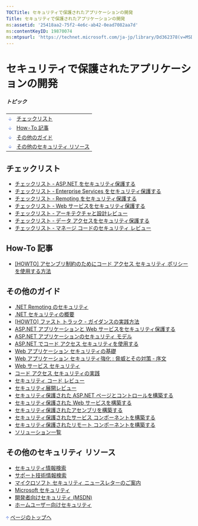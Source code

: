 ```yaml
---
TOCTitle: セキュリティで保護されたアプリケーションの開発
Title: セキュリティで保護されたアプリケーションの開発
ms:assetid: '25418aa2-75f2-4e6c-ab42-0ead7082aa7d'
ms:contentKeyID: 19870074
ms:mtpsurl: 'https://technet.microsoft.com/ja-jp/library/Dd362378(v=MSDN.10)'
---
```


セキュリティで保護されたアプリケーションの開発
==============================================

##### トピック

|                                                                                                                                                                 |                                       |
|-----------------------------------------------------------------------------------------------------------------------------------------------------------------|---------------------------------------|
| [<img src="images/dd362378.arrow_px_down(ja-jp,TechNet.10).gif" alt="チェックリスト" width="7" height="9" />](#eaa)                | [チェックリスト](#eaa)                |
| [<img src="images/dd362378.arrow_px_down(ja-jp,TechNet.10).gif" alt="How-To 記事" width="7" height="9" />](#eub)                   | [How-To 記事](#eub)                   |
| [<img src="images/dd362378.arrow_px_down(ja-jp,TechNet.10).gif" alt="その他のガイド" width="7" height="9" />](#ezb)                | [その他のガイド](#ezb)                |
| [<img src="images/dd362378.arrow_px_down(ja-jp,TechNet.10).gif" alt="その他のセキュリティ リソース" width="7" height="9" />](#erd) | [その他のセキュリティ リソース](#erd) |

チェックリスト
--------------

-   [チェックリスト ‐ ASP.NET をセキュリティ保護する](https://msdn.microsoft.com/ja-jp/library/cc402242.aspx)
-   [チェックリスト ‐ Enterprise Services をセキュリティ保護する](https://msdn.microsoft.com/ja-jp/library/cc402071.aspx)
-   [チェックリスト ‐ Remoting をセキュリティ保護する](https://msdn.microsoft.com/ja-jp/library/cc402073.aspx)
-   [チェックリスト ‐ Web サービスをセキュリティ保護する](https://msdn.microsoft.com/ja-jp/library/cc402245.aspx)
-   [チェックリスト ‐ アーキテクチャと設計レビュー](https://msdn.microsoft.com/ja-jp/library/cc402239.aspx)
-   [チェックリスト ‐ データ アクセスをセキュリティ保護する](https://msdn.microsoft.com/ja-jp/library/cc402075.aspx)
-   [チェックリスト ‐ マネージ コードのセキュリティ レビュー](https://msdn.microsoft.com/ja-jp/library/cc402083.aspx)

How-To 記事 
------------

-   [\[HOWTO\] アセンブリ制約のためにコード アクセス セキュリティ ポリシーを使用する方法](https://msdn.microsoft.com/ja-jp/library/cc402106.aspx)

その他のガイド 
---------------

-   [.NET Remoting のセキュリティ](https://msdn.microsoft.com/ja-jp/library/cc402092.aspx)
-   [.NET セキュリティの概要](https://msdn.microsoft.com/ja-jp/library/cc402190.aspx)
-   [\[HOWTO\] ファスト トラック - ガイダンスの実践方法](https://msdn.microsoft.com/ja-jp/library/cc402179.aspx)
-   [ASP.NET アプリケーションと Web サービスをセキュリティ保護する](https://msdn.microsoft.com/ja-jp/library/cc402217.aspx)
-   [ASP.NET アプリケーションのセキュリティ モデル](https://msdn.microsoft.com/ja-jp/library/cc447653.aspx)
-   [ASP.NET でコード アクセス セキュリティを使用する](https://msdn.microsoft.com/ja-jp/library/cc402196.aspx)
-   [Web アプリケーション セキュリティの基礎](https://msdn.microsoft.com/ja-jp/library/cc402180.aspx)
-   [Web アプリケーション セキュリティ強化 : 脅威とその対策 ‐ 序文](https://msdn.microsoft.com/ja-jp/library/cc402175.aspx)
-   [Web サービス セキュリティ](https://msdn.microsoft.com/ja-jp/library/cc402069.aspx)
-   [コード アクセス セキュリティの実践](https://msdn.microsoft.com/ja-jp/library/cc402194.aspx)
-   [セキュリティ コード レビュー](https://msdn.microsoft.com/ja-jp/library/cc402232.aspx)
-   [セキュリティ展開レビュー](https://msdn.microsoft.com/ja-jp/library/cc402235.aspx)
-   [セキュリティ保護された ASP.NET ページとコントロールを構築する](https://msdn.microsoft.com/ja-jp/library/cc402198.aspx)
-   [セキュリティ保護された Web サービスを構築する](https://msdn.microsoft.com/ja-jp/library/cc402201.aspx)
-   [セキュリティ保護されたアセンブリを構築する](https://msdn.microsoft.com/ja-jp/library/cc402192.aspx)
-   [セキュリティ保護されたサービス コンポーネントを構築する](https://msdn.microsoft.com/ja-jp/library/cc402200.aspx)
-   [セキュリティ保護されたリモート コンポーネントを構築する](https://www.microsoft.com/japan/msdn/library/ja/jpdnsecure/guidance/secmod86.asp)
-   [ソリューション一覧](https://msdn.microsoft.com/ja-jp/library/cc402177.aspx)

その他のセキュリティ リソース 
------------------------------

-   [セキュリティ情報検索](https://www.microsoft.com/japan/technet/security/current.aspx)
-   [サポート技術情報検索](https://support.microsoft.com/search/)
-   [マイクロソフト セキュリティ ニュースレターのご案内](https://www.microsoft.com/japan/technet/security/secnews/default.mspx)
-   [Microsoft セキュリティ](https://www.microsoft.com/japan/security/)
-   [開発者向けセキュリティ (MSDN)](https://msdn.microsoft.com/ja-jp/security/default.aspx)
-   [ホームユーザー向けセキュリティ](https://www.microsoft.com/japan/athome/security/default.mspx)

[<img src="images/dd362378.arrow_px_up(ja-jp,TechNet.10).gif" alt="ページのトップへ" width="7" height="9" />](#top) [ページのトップへ](#top)
